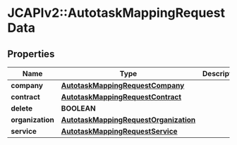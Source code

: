# JCAPIv2::AutotaskMappingRequestData

## Properties
Name | Type | Description | Notes
------------ | ------------- | ------------- | -------------
**company** | [**AutotaskMappingRequestCompany**](AutotaskMappingRequestCompany.md) |  | 
**contract** | [**AutotaskMappingRequestContract**](AutotaskMappingRequestContract.md) |  | 
**delete** | **BOOLEAN** |  | [optional] 
**organization** | [**AutotaskMappingRequestOrganization**](AutotaskMappingRequestOrganization.md) |  | 
**service** | [**AutotaskMappingRequestService**](AutotaskMappingRequestService.md) |  | 

